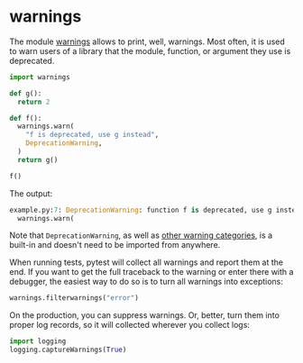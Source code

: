 # warnings

The module [warnings](https://docs.python.org/3/library/warnings.html) allows to print, well, warnings. Most often, it is used to warn users of a library that the module, function, or argument they use is deprecated.

```python
import warnings

def g():
  return 2

def f():
  warnings.warn(
    "f is deprecated, use g instead",
    DeprecationWarning,
  )
  return g()

f()
```

The output:

```python
example.py:7: DeprecationWarning: function f is deprecated, use g instead
  warnings.warn(
```

Note that `DeprecationWarning`, as well as [other warning categories](https://docs.python.org/3/library/warnings.html#warning-categories), is a built-in and doesn't need to be imported from anywhere.

When running tests, pytest will collect all warnings and report them at the end. If you want to get the full traceback to the warning or enter there with a debugger, the easiest way to do so is to turn all warnings into exceptions:

```python
warnings.filterwarnings("error")
```

On the production, you can suppress warnings. Or, better, turn them into proper log records, so it will collected wherever you collect logs:

```python
import logging
logging.captureWarnings(True)
```
